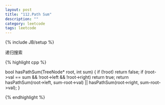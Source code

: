 ```yaml
---
layout: post
title: "112.Path Sum"
description: ""
category: leetcode
tags: leetcode
---
```

{% include JB/setup %}

递归搜索

{% highlight cpp %}

bool hasPathSum(TreeNode* root, int sum) {
  if (!root) return false;
  if (root->val == sum && !root->left && !root->right)
    return true;
  return hasPathSum(root->left, sum-root->val) || hasPathSum(root->right, sum-root->val);
}

{% endhighlight %}